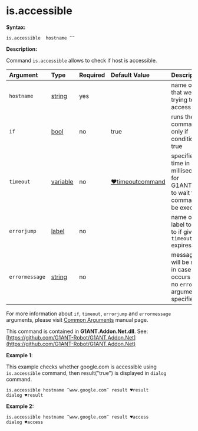 # is.accessible

**Syntax:**

```text
is.accessible  hostname ‴‴
```

**Description:**

Command `is.accessible` allows to check if host is accessible.

| Argument | Type | Required | Default Value | Description |
| :--- | :--- | :--- | :--- | :--- |
| `hostname` | [string](https://github.com/G1ANT-Robot/G1ANT.Manual/blob/master/G1ANT-Language/Structures/string.md) | yes |  | name of host that we are trying to access |
| `if` | [bool](https://github.com/G1ANT-Robot/G1ANT.Manual/blob/master/G1ANT-Language/Structures/bool.md) | no | true | runs the command only if condition is true |
| `timeout` | [variable](https://github.com/G1ANT-Robot/G1ANT.Manual/blob/master/G1ANT-Language/Special-Characters/variable.md) | no | [♥timeoutcommand](https://github.com/G1ANT-Robot/G1ANT.Manual/blob/master/G1ANT-Language/Variables/Special-Variables.md) | specifies time in milliseconds for G1ANT.Robot to wait for the command to be executed |
| `errorjump` | [label](https://github.com/G1ANT-Robot/G1ANT.Manual/blob/master/G1ANT-Language/Structures/label.md) | no |  | name of the label to jump to if given `timeout` expires |
| `errormessage` | [string](https://github.com/G1ANT-Robot/G1ANT.Manual/blob/master/G1ANT-Language/Structures/string.md) | no |  | message that will be shown in case error occurs and no `errorjump` argument is specified |

For more information about `if`, `timeout`, `errorjump` and `errormessage` arguments, please visit [Common Arguments](https://github.com/G1ANT-Robot/G1ANT.Manual/blob/master/G1ANT-Language/Common-Arguments.md) manual page.

This command is contained in **G1ANT.Addon.Net.dll**. See: [https://github.com/G1ANT-Robot/G1ANT.Addon.Net](https://github.com/G1ANT-Robot/G1ANT.Addon.Net)

**Example 1**:

This example checks whether google.com is accessible using `is.accessible` command, then result\("true"\) is displayed in `dialog` command.

```text
is.accessible hostname ‴www.google.com‴ result ♥result
dialog ♥result
```

**Example 2:**

```text
is.accessible hostname ‴www.google.com‴ result ♥access
dialog ♥access
```

